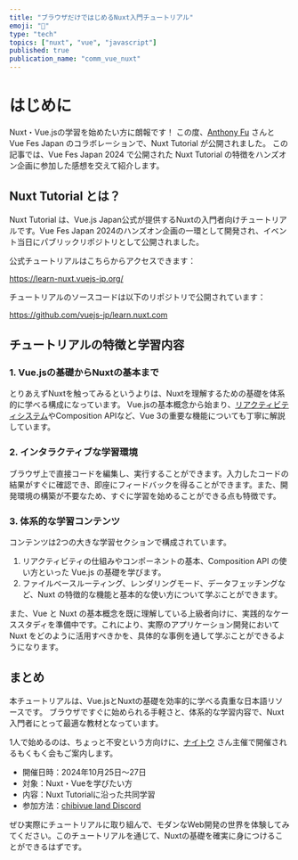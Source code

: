 ```yaml
---
title: "ブラウザだけではじめるNuxt入門チュートリアル"
emoji: "🚀"
type: "tech"
topics: ["nuxt", "vue", "javascript"]
published: true
publication_name: "comm_vue_nuxt"
---
```


# はじめに

Nuxt・Vue.jsの学習を始めたい方に朗報です！
この度、[Anthony Fu](https://github.com/antfu) さんと Vue Fes Japan のコラボレーションで、Nuxt Tutorial が公開されました。
この記事では、Vue Fes Japan 2024 で公開された Nuxt Tutorial の特徴をハンズオン企画に参加した感想を交えて紹介します。

## Nuxt Tutorial とは？

Nuxt Tutorial は、Vue.js Japan公式が提供するNuxtの入門者向けチュートリアルです。Vue Fes Japan 2024のハンズオン企画の一環として開発され、イベント当日にパブリックリポジトリとして公開されました。

公式チュートリアルはこちらからアクセスできます：

https://learn-nuxt.vuejs-jp.org/

チュートリアルのソースコードは以下のリポジトリで公開されています：

https://github.com/vuejs-jp/learn.nuxt.com

## チュートリアルの特徴と学習内容

### 1. Vue.jsの基礎からNuxtの基本まで

とりあえずNuxtを触ってみるというよりは、Nuxtを理解するための基礎を体系的に学べる構成になっています。
Vue.jsの基本概念から始まり、[リアクティビティシステム](https://ja.vuejs.org/guide/essentials/reactivity-fundamentals)やComposition APIなど、Vue 3の重要な機能についても丁寧に解説しています。

### 2. インタラクティブな学習環境

ブラウザ上で直接コードを編集し、実行することができます。入力したコードの結果がすぐに確認でき、即座にフィードバックを得ることができます。また、開発環境の構築が不要なため、すぐに学習を始めることができる点も特徴です。

### 3. 体系的な学習コンテンツ

コンテンツは2つの大きな学習セクションで構成されています。

1. リアクティビティの仕組みやコンポーネントの基本、Composition API の使い方といった Vue.js の基礎を学びます。
2. ファイルベースルーティング、レンダリングモード、データフェッチングなど、Nuxt の特徴的な機能と基本的な使い方について学ぶことができます。

また、Vue と Nuxt の基本概念を既に理解している上級者向けに、実践的なケーススタディを準備中です。これにより、実際のアプリケーション開発において Nuxt をどのように活用すべきかを、具体的な事例を通して学ぶことができるようになります。

## まとめ

本チュートリアルは、Vue.jsとNuxtの基礎を効率的に学べる貴重な日本語リソースです。
ブラウザですぐに始められる手軽さと、体系的な学習内容で、Nuxt入門者にとって最適な教材となっています。

1人で始めるのは、ちょっと不安という方向けに、[ナイトウ](https://twitter.com/engineer_naito) さん主催で開催されるもくもく会もご案内します。

- 開催日時：2024年10月25日〜27日
- 対象：Nuxt・Vueを学びたい方
- 内容：Nuxt Tutorialに沿った共同学習
- 参加方法：[chibivue land Discord](https://x.com/ubugeeei/status/1848955566820917519)

ぜひ実際にチュートリアルに取り組んで、モダンなWeb開発の世界を体験してみてください。このチュートリアルを通じて、Nuxtの基礎を確実に身につけることができるはずです。